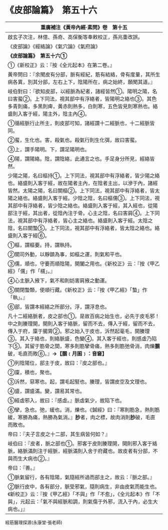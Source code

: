 # 《皮部論篇》　第五十六

|**重廣補注《黃帝內經·素問》卷　第十五**|
|---|
|啟玄子次注，林億、孫奇、高保衡等奉敕校正，孫兆重改誤。|
|《皮部論》《經絡論》《氣穴論》《氣府論》|
|**《皮部論篇》　第五十六①**|
|①《新校正》云：『按《全元起本》在第二卷。』|
|黃帝問曰：『余聞皮有分部，脈有經紀，筋有結絡，骨有度量，其所生病各異，別其分部，左右上下，陰陽所在，病之始終，願聞其道。』|
|岐伯對曰：『欲知皮部，以經脈為紀者，諸經皆然①。陽明之陽，名曰害蜚②。上下同法，視其部中有浮絡者，皆陽明之絡也③。其色多青則痛，多黑則痺，黃赤則熱多，白則寒，五色皆見則寒熱也。絡盛則入客于經，陽主外，陰主內④。|
|①循經脈行止所主，則皮部可知，諸經謂十二經脈也，十二經脈皆同。|
|②蜚，生化也。害，殺氣也。殺氣行則生化弭，故曰害蜚。|
|③上，謂手陽明。下，謂足陽明也。|
|④陽，謂陽絡。陰，謂陰絡，此通言之也。手足身分所見，經絡皆然。|
|少陽之陽，名曰樞持①。上下同法，視其部中有浮絡者，皆少陽之絡也。絡盛則入客于經，故在陽者主內，在陰者主出，以滲于內，諸經皆然。太陽之陽，名曰關樞②。上下同法，視其部中有浮絡者，皆太陽之絡也。絡盛則入客于經。少陰之陰，名曰樞儒③。上下同法，視其部中有浮絡者，皆少陰之絡也。絡盛則入客于經，其入經也，從陽部注于經，其出者，從陰內注于骨。心主之陰，名曰害肩④。上下同法，視其部中有浮絡者，皆心主之絡也。絡盛則入客于經。太陰之陰，名曰關蟄⑤。上下同法，視其部中有浮絡者，皆太陰之絡也。絡盛則入客于經⑥。|
|①樞，謂樞要。持，謂執持。|
|②關司外動，以靜鎮為事，如樞之運，則氣和平也。|
|③儒，順也，守要而順陰陽，開闔之用也。《新校正》云：『按《甲乙經》「儒」作「檽」。』|
|④心主脈入掖下，氣不和則妨害肩掖之動運。|
|⑤關閉蟄類，使順行藏。《新校正》云：『按《甲乙經》「蟄」作「執」。』|
|⑥部，皆謂本經絡之所部分。浮，謂浮息也。|
|凡十二經絡脈者，皮之部也①。是故百病之始生也，必先于皮毛邪！中之則腠理開，開則入客于絡脈，留而不去，傳入于經，留而不去，傳入于府，廩于腸胃②。邪之始入于皮也，泝然起毫毛，開腠理③。其入于絡也，則絡脈盛，色變④。其入客于經也，則感虛乃陷下⑤。其留于筋骨之間，寒多則筋攣骨痛，熱多則筋弛骨消，肉爍**䐃**破，毛直而敗⑥。』**→【䐃﹝月囷﹞：音窘】**|
|①列陰陽位，部主于皮，故曰：『皮之部也。』|
|②廩，積也，聚也。|
|③泝然，惡寒也。起，謂毛起竪也。腠理，皆謂皮空及文理也。|
|④盛，謂盛滿。變，謂易其常也。|
|⑤經虛邪入，故曰：『感虛。』脈虛氣少，故陷下也。|
|⑥攣，急也。弛，緩也。消，爍也。《鍼經》曰：『寒則筋急，熱則筋緩，寒勝為痛，熱勝為氣消。』**䏚**者，肉之標，故肉消則**䏚**破，毛直而敗也。|
|帝曰：『夫子言皮之十二部，其生病皆何如？』|
|岐伯曰：『皮者，脈之部也①。邪客于皮則腠理開，開則邪入客于絡脈，絡脈滿則注于經脈，經脈滿則入舍于府藏也。故皮者有分部，不與而生大病也②。』|
|帝曰：『善。』|
|①脈氣留行，各有陰陽，氣隨經所過而部主之，故云：『脈之部。』|
|②脈行皮中，各有部分，脈受邪氣，隨則病生，非由皮氣而能生也。《新校正》云：『按《甲乙經》「不與」作「不愈」，《全元起本》作「不與」，元起云：「氣不與經脈和調，則氣傷于外邪，流入于內，必生大病也。」』|


經筋醫理探源(永康堂‧張老師)


